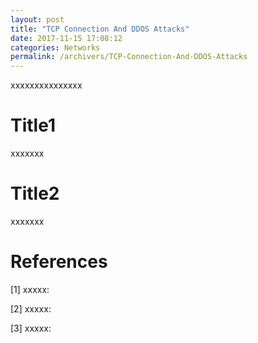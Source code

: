 ```yaml
---
layout: post
title: "TCP Connection And DDOS Attacks"
date: 2017-11-15 17:08:12
categories: Networks
permalink: /archivers/TCP-Connection-And-DDOS-Attacks
---
```


xxxxxxxxxxxxxxx

<!--more-->

# Title1

xxxxxxx

# Title2

xxxxxxx

# References

[1] xxxxx: []()

[2] xxxxx: []()

[3] xxxxx: []()


